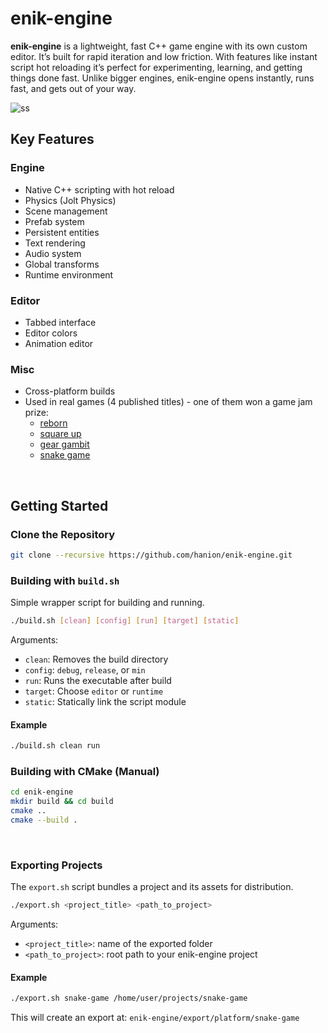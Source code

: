 # enik-engine

**enik-engine** is a lightweight, fast C++ game engine with its own custom
editor. It’s built for rapid iteration and low friction. With features like
instant script hot reloading it’s perfect for experimenting, learning, and
getting things done fast. Unlike bigger engines, enik-engine opens instantly,
runs fast, and gets out of your way.


![ss](https://github.com/user-attachments/assets/2c2662e7-f14d-4cee-89f7-502a5dd00b2e)


## Key Features

### Engine
* Native C++ scripting with hot reload
* Physics (Jolt Physics)
* Scene management
* Prefab system
* Persistent entities
* Text rendering
* Audio system
* Global transforms
* Runtime environment

### Editor
* Tabbed interface
* Editor colors
* Animation editor

### Misc
* Cross-platform builds
* Used in real games (4 published titles) - one of them won a game jam prize:
    - [reborn](https://hanion.itch.io/reborn)
    - [square up](https://hanion.itch.io/square-up)
    - [gear gambit](https://hanion.itch.io/gear-gambit)
    - [snake game](https://hanion.itch.io/snake-game)


<br>


## Getting Started

### Clone the Repository
```bash
git clone --recursive https://github.com/hanion/enik-engine.git
```
### Building with `build.sh`

Simple wrapper script for building and running.

```bash
./build.sh [clean] [config] [run] [target] [static]
```

Arguments:

* `clean`: Removes the build directory
* `config`: `debug`, `release`, or `min`
* `run`: Runs the executable after build
* `target`: Choose `editor` or `runtime`
* `static`: Statically link the script module

#### Example

```bash
./build.sh clean run
```


### Building with CMake (Manual)

```bash
cd enik-engine
mkdir build && cd build
cmake ..
cmake --build .
```


<br>


### Exporting Projects

The `export.sh` script bundles a project and its assets for distribution.

```bash
./export.sh <project_title> <path_to_project>
```

Arguments:

* `<project_title>`: name of the exported folder
* `<path_to_project>`: root path to your enik-engine project

#### Example

```bash
./export.sh snake-game /home/user/projects/snake-game
```

This will create an export at: `enik-engine/export/platform/snake-game`


